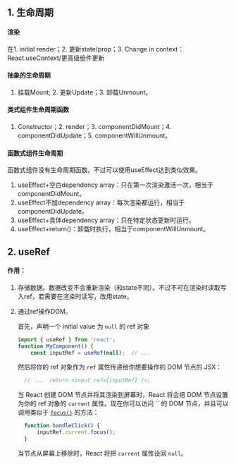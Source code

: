 ## 1. 生命周期

#### 渲染

在1. initial render；2. 更新state/prop；3. Change in context：React.useContext/更高级组件更新

#### 抽象的生命周期

1. 挂载Mount; 2. 更新Update；3. 卸载Unmount。

#### 类式组件生命周期函数

1. Constructor；2. render；3. componentDidMount；4. componentDidUpdate；5. componentWillUnmount。

#### 函数式组件生命周期

函数式组件没有生命周期函数。不过可以使用useEffect达到类似效果。

1. useEffect+空白dependency array：只在第一次渲染激活一次，相当于componentDidMount。
2. useEffect不加dependency array：每次渲染都运行，相当于componentDidUpdate。
3. useEffect+具体dependency array：只在特定状态更新时运行。
4. useEffect+return()：卸载时执行，相当于componentWillUnmount。



## 2. useRef

#### 作用：

1. 存储数据。数据改变不会重新渲染（和state不同）。不过不可在渲染时读取写入ref，若需要在渲染时读写，改用state。

2. 通过ref操作DOM。

   首先，声明一个 initial value 为 `null` 的 ref 对象

   ```javascript
   import { useRef } from 'react';
   function MyComponent() {  
       const inputRef = useRef(null);  // ...
   ```

   然后将你的 ref 对象作为 `ref` 属性传递给你想要操作的 DOM 节点的 JSX：

   ```javascript
     // ...  return <input ref={inputRef} />;
   ```

   当 React 创建 DOM 节点并将其渲染到屏幕时，React 将会把 DOM 节点设置为你的 ref 对象的 `current` 属性。现在你可以访问 `` 的 DOM 节点，并且可以调用类似于 [`focus()`](https://developer.mozilla.org/zh-CN/docs/Web/API/HTMLElement/focus) 的方法：

   ```javascript
     function handleClick() {    
         inputRef.current.focus();  
     }
   ```

   当节点从屏幕上移除时，React 将把 `current` 属性设回 `null`。

